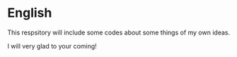 # English
This respsitory will include some codes about some things of my own ideas.

I will very glad to your coming!
